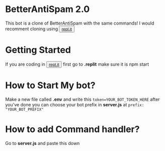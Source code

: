 # BetterAntiSpam 2.0
This bot is a clone of BetterAntiSpam with the same commands! I would recomment cloning using <button><a href= "https://repl.it/~">repl.it</a></button>

# Getting Started
If you are coding in <button><a href= "https://repl.it/~">repl.it</a> </button> first go to **.replit** make sure it is npm start

# How to Start My bot?
Make a new file called **.env** and write this `token=YOUR_BOT_TOKEN_HERE` after you've done you can choose your bot prefix in **server.js** at `prefix: "YOUR_BOT_PREFIX"`

# How to add Command handler?
Go to **server.js** and paste this down
